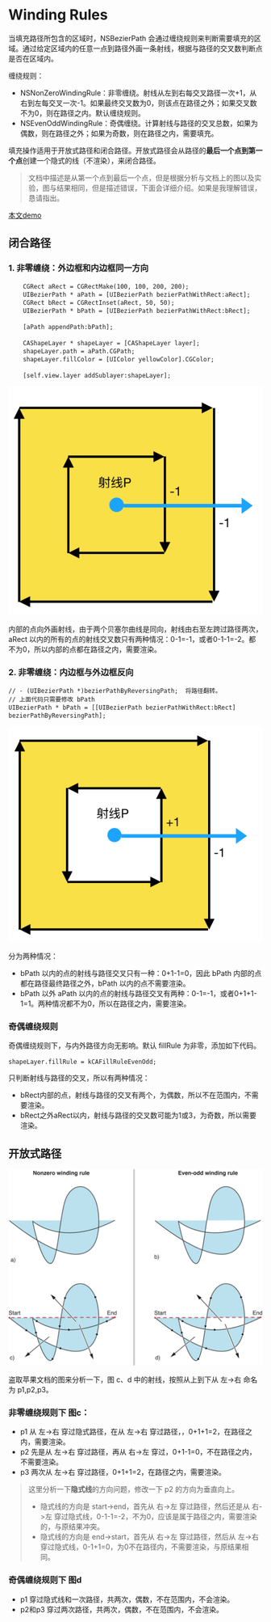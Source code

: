 # Winding Rules

当填充路径所包含的区域时，NSBezierPath 会通过缠绕规则来判断需要填充的区域。通过给定区域内的任意一点到路径外画一条射线，根据与路径的交叉数判断点是否在区域内。

缠绕规则：

* NSNonZeroWindingRule：非零缠绕。射线从左到右每交叉路径一次+1，从右到左每交叉一次-1。如果最终交叉数为0，则该点在路径之外；如果交叉数不为0，则在路径之内。默认缠绕规则。
* NSEvenOddWindingRule：奇偶缠绕。计算射线与路径的交叉总数，如果为偶数，则在路径之外；如果为奇数，则在路径之内，需要填充。

填充操作适用于开放式路径和闭合路径。开放式路径会从路径的**最后一个点到第一个点**创建一个隐式的线（不渲染），来闭合路径。

> 文档中描述是从第一个点到最后一个点，但是根据分析与文档上的图以及实验，图与结果相同，但是描述错误，下面会详细介绍。如果是我理解错误，恳请指出。

[本文demo](https://github.com/yisimeng/WindingRules)

## 闭合路径

### 1. 非零缠绕：外边框和内边框同一方向

```
    CGRect aRect = CGRectMake(100, 100, 200, 200);
    UIBezierPath * aPath = [UIBezierPath bezierPathWithRect:aRect];
    CGRect bRect = CGRectInset(aRect, 50, 50);
    UIBezierPath * bPath = [UIBezierPath bezierPathWithRect:bRect];
    
    [aPath appendPath:bPath];
    
    CAShapeLayer * shapeLayer = [CAShapeLayer layer];
    shapeLayer.path = aPath.CGPath;
    shapeLayer.fillColor = [UIColor yellowColor].CGColor;
    
    [self.view.layer addSublayer:shapeLayer];
```

![](../images/winding_rules_1.png)

内部的点向外画射线，由于两个贝塞尔曲线是同向，射线由右至左跨过路径两次，aRect 以内的所有的点的射线交叉数只有两种情况：0-1=-1，或者0-1-1=-2。都不为0，所以内部的点都在路径之内，需要渲染。

### 2. 非零缠绕：内边框与外边框反向

```
// - (UIBezierPath *)bezierPathByReversingPath;  将路径翻转。
// 上面代码只需要修改 bPath
UIBezierPath * bPath = [[UIBezierPath bezierPathWithRect:bRect] bezierPathByReversingPath];
```

![](../images/winding_rules_2.png)

分为两种情况：
* bPath 以内的点的射线与路径交叉只有一种：0+1-1=0，因此 bPath 内部的点都在路径最终路径之外，bPath 以内的点不需要渲染。
* bPath 以外 aPath 以内的点的射线与路径交叉有两种：0-1=-1，或者0+1+1-1=1。两种情况都不为0，所以在路径之内，需要渲染。

### 奇偶缠绕规则

奇偶缠绕规则下，与内外路径方向无影响。默认 fillRule 为非零，添加如下代码。

```
shapeLayer.fillRule = kCAFillRuleEvenOdd;
```

只判断射线与路径的交叉，所以有两种情况：
* bRect内部的点，射线与路径的交叉有两个，为偶数，所以不在范围内，不需要渲染。
* bRect之外aRect以内，射线与路径的交叉数可能为1或3，为奇数，所以需要渲染。

## 开放式路径

![](../images/winding_rules_3.png)

盗取苹果文档的图来分析一下，图 c、d 中的射线，按照从上到下从 左->右 命名为 p1,p2,p3。

### 非零缠绕规则下 图c：
* p1 从 左->右 穿过隐式路径，在从 左->右 穿过路径，，0+1+1=2，在路径之内，需要渲染。
* p2 先是从 左->右 穿过路径，再从 右->左 穿过，0+1-1=0，不在路径之内，不需要渲染。
* p3 两次从 左->右 穿过路径，0+1+1=2，在路径之内，需要渲染。

> 这里分析一下**隐式线**的方向问题，修改一下 p2 的方向为垂直向上。
> * 隐式线的方向是 start->end，首先从 右->左 穿过路径，然后还是从 右->左 穿过隐式线，0-1-1=-2，不为0，应该是属于路径之内，需要渲染的，与原结果冲突。
> * 隐式线的方向是 end->start，首先从 右->左 穿过路径，然后从 左->右 穿过隐式线，0-1+1=0，为0不在路径内，不需要渲染，与原结果相同。

### 奇偶缠绕规则下 图d

* p1 穿过隐式线和一次路径，共两次，偶数，不在范围内，不会渲染。
* p2和p3 穿过两次路径，共两次，偶数，不在范围内，不会渲染。

